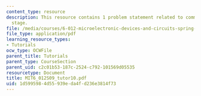 ```yaml
---
content_type: resource
description: This resource contains 1 problem statement related to common collector
  stage.
file: /media/courses/6-012-microelectronic-devices-and-circuits-spring-2009/1d5995984d55939eda4fd236e3814f73_MIT6_012S09_tutor10.pdf
file_type: application/pdf
learning_resource_types:
- Tutorials
ocw_type: OCWFile
parent_title: Tutorials
parent_type: CourseSection
parent_uid: c2c01b53-187c-2524-c792-101569d05535
resourcetype: Document
title: MIT6_012S09_tutor10.pdf
uid: 1d599598-4d55-939e-da4f-d236e3814f73
---
```


